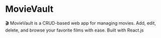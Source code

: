 # MovieVault
🎬 MovieVault is a CRUD-based web app for managing movies. Add, edit, delete, and browse your favorite films with ease. Built with React.js
